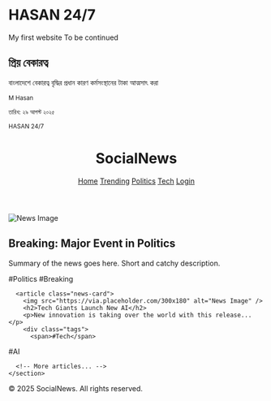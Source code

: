 # HASAN 24/7
My first website 
To be continued
<section class="news">
     <article>
       <h2>প্রিয় বেকারত্ব</h2>
       <p>বাংলাদেশে বেকারত্ব বৃদ্ধির প্রধান কারণ কর্মসংস্থানের টাকা আত্মসাৎ করা</p>
       <p><small>M Hasan</small></p>
       <small>তারিখ: ২৯ আগস্ট ২০২৫</small>
       <p><small>HASAN 24/7</small></p>
     </article>
   </section>

<!DOCTYPE html>
<html lang="en">
<head>
  <meta charset="UTF-8" />
  <meta name="viewport" content="width=device-width, initial-scale=1.0" />
  <title>Social News</title>
  <link rel="stylesheet" href="style.css" />
</head>
<body>
  <header>
    <h1>SocialNews</h1>
    <nav>
      <a href="#">Home</a>
      <a href="#">Trending</a>
      <a href="#">Politics</a>
      <a href="#">Tech</a>
      <a href="#">Login</a>
    </nav>
  </header>

  <main>
    <section class="news-grid">
      <article class="news-card">
        <img src="https://via.placeholder.com/300x180" alt="News Image" />
        <h2>Breaking: Major Event in Politics</h2>
        <p>Summary of the news goes here. Short and catchy description.</p>
        <div class="tags">
          <span>#Politics</span>
          <span>#Breaking</span>
        </div>
      </article>

      <article class="news-card">
        <img src="https://via.placeholder.com/300x180" alt="News Image" />
        <h2>Tech Giants Launch New AI</h2>
        <p>New innovation is taking over the world with this release...</p>
        <div class="tags">
          <span>#Tech</span>
<span>#AI</span>
        </div>
      </article>

      <!-- More articles... -->
    </section>
  </main>

  <footer>
    <p>&copy; 2025 SocialNews. All rights reserved.</p>
  </footer>
</body>
</html>

